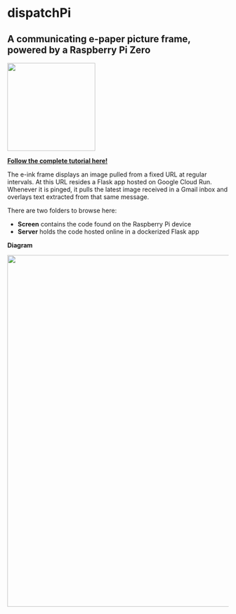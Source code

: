 # dispatchPi
## A communicating e-paper picture frame, powered by a Raspberry Pi Zero

<img src="https://i.imgur.com/E302Bw2.jpg|width=100px" width="200">

**[Follow the complete tutorial here!](https://malcolmosh.github.io/pages/DispatchPi/dispatchpi_part0/)**

The e-ink frame displays an image pulled from a fixed URL at regular intervals. At this URL resides a Flask app hosted on Google Cloud Run. Whenever it is pinged, it pulls the latest image received in a Gmail inbox and overlays text extracted from that same message. 

There are two folders to browse here:

- **Screen** contains the code found on the Raspberry Pi device
- **Server** holds the code hosted online in a dockerized Flask app 

**Diagram**

<img src="https://malcolmosh.github.io/assets/frame_diagram.png" width=800px>

